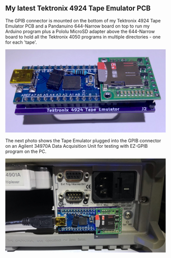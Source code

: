 My latest Tektronix 4924 Tape Emulator PCB
---------------
The GPIB connector is mounted on the bottom of my Tektronix 4924 Tape Emulator PCB and a Pandanuino 644-Narrow board on top to run my Arduino program plus a Pololu MicroSD adapter above the 644-Narrow board to hold all the Tektronix 4050 programs in multiple directories - one for each 'tape'.

![Tape Emulator ISO view](./Tape%20Emulator%20iso%20view-brite-sm.jpg)

The next photo shows the Tape Emulator plugged into the GPIB connector on an Agilent 34970A Data Acquisition Unit for testing with EZ-GPIB program on the PC.

![Tape Emulator plugged into Agilent](./new%20Tape%20Emulator%20PCB%20test%20on%20rear%20of%20Agilent%20instrument-sm.jpg)

